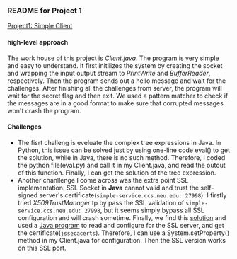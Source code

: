 ### README for Project 1

[Project1: Simple Client](https://course.ccs.neu.edu/cs5700sp21/project1.html)

#### high-level approach 
The work house of this project is *Client.java*. The program is very simple and easy to understand. It first initilizes the system by creating the socket and wrapping the input output stream to *PrintWrite* and *BufferReader*, respectively. Then the program sends out a hello message and wait for the challenges. After finishing all the challenges from server, the program will wait for the secret flag and then exit. We used a pattern matcher to check if the messages are in a good format to make sure that corrupted messages won't crash the program.

#### Challenges
- The fisrt challeng is eveluate the complex tree expressions in Java. In Python, this issue can be solved just by using one-line code eval() to get the solution, while in Java, there is no such method. Therefore, I coded the python file(eval.py) and call it in my Client.java, and read the outout of this function. Finally, I can get the solution of the tree expression.
- Another chanllenge I come across was the extra point SSL implementation. SSL Socket in **Java** cannot valid and trust the self-signed server's certificate(`simple-service.ccs.neu.edu: 27998`). I firstly tried *X509TrustManager* tp by pass the SSL validation of `simple-service.ccs.neu.edu: 27998`, but it seems simply bypass all SSL configuration and will crash sometime. Finally, we find this [solution](https://blogs.oracle.com/gc/entry/unable_to_find_valid_certification) and used a [Java program](https://github.com/escline/InstallCert) to read and configure for the SSL server, and get the  certificate(`jssecacerts`). Therefore, I can use a System.setProperty() method in my Client.java for configuration. Then the SSL version works on this SSL port.
